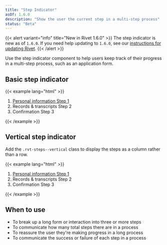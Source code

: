 ```yaml
---
title: "Step Indicator"
asOf: 1.6.0
description: "Show the user the current step in a multi-step process"
status: "Beta"
---
```


{{< alert variant="info" title="New in Rivet 1.6.0" >}}
The step indicator is new as of `1.6.0`. If you need help updating to `1.6.0`, see our [instructions for updating Rivet](/components/#updating-the-rivet-npm-package").
{{< /alert >}}

Use the step indicator component to help users keep track of their progress in a multi-step process, such as an application form.

## Basic step indicator

{{< example lang="html" >}}<ol class="rvt-steps">
  <li class="rvt-steps__item">
    <a href="#" class="rvt-steps__item-content">
      <span class="rvt-steps__label">Personal information</span>
      <span class="rvt-steps__indicator">
        <span class="rvt-sr-only">Step</span> 1
      </span>
    </a>
  </li>
  <li class="rvt-steps__item">
    <span class="rvt-steps__item-content" aria-current="step">
      <span class="rvt-steps__label">Records &amp; transcripts</span>
      <span class="rvt-steps__indicator">
        <span class="rvt-sr-only">Step</span> 2
      </span>
    </span>
  </li>
  <li class="rvt-steps__item">
    <span class="rvt-steps__item-content">
      <span class="rvt-steps__label">Confirmation</span>
      <span class="rvt-steps__indicator">
        <span class="rvt-sr-only">Step</span> 3
      </span>
    </span>
  </li>
</ol>
{{< /example >}}

## Vertical step indicator

Add the `.rvt-steps--vertical` class to display the steps as a column rather than a row.

{{< example lang="html" >}}<ol class="rvt-steps rvt-steps--vertical">
  <li class="rvt-steps__item">
    <a href="#" class="rvt-steps__item-content">
      <span class="rvt-steps__label">Personal information</span>
      <span class="rvt-steps__indicator">
        <span class="rvt-sr-only">Step</span> 1
      </span>
    </a>
  </li>
  <li class="rvt-steps__item">
    <span class="rvt-steps__item-content" aria-current="step">
      <span class="rvt-steps__label">Records &amp; transcripts</span>
      <span class="rvt-steps__indicator">
        <span class="rvt-sr-only">Step</span> 2
      </span>
    </span>
  </li>
  <li class="rvt-steps__item">
    <span class="rvt-steps__item-content">
      <span class="rvt-steps__label">Confirmation</span>
      <span class="rvt-steps__indicator">
        <span class="rvt-sr-only">Step</span> 3
      </span>
    </span>
  </li>
</ol>
{{< /example >}}

## When to use
- To break up a long form or interaction into three or more steps
- To communicate how many total steps there are in a process
- To reassure the user they're making progress in a long process
- To communicate the success or failure of each step in a process